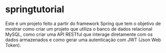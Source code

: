 # springtutorial
  Este é um projeto feito a partir do framework Spring que tem o objetivo de mostrar como criar um projeto que utiliza o banco de dados relacional MySQL, como criar uma API RESTful que interage diretamente com os dados armazenados e como gerar uma autenticação com JWT (Json Web Token).
